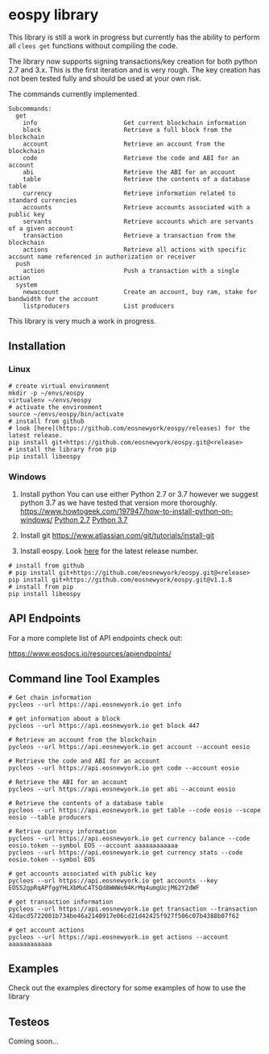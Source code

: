 # eospy library

This library is still a work in progress but currently has the ability to perform all `cleos get` functions without compiling the code.

The library now supports signing transactions/key creation for both python 2.7 and 3.x. This is the first iteration and is very rough. The key creation has not been tested fully and should be used at your own risk.

The commands currently implemented.

```
Subcommands:
  get
    info                        Get current blockchain information
    block                       Retrieve a full block from the blockchain
    account                     Retrieve an account from the blockchain
    code                        Retrieve the code and ABI for an account
    abi                         Retrieve the ABI for an account
    table                       Retrieve the contents of a database table
    currency                    Retrieve information related to standard currencies
    accounts                    Retrieve accounts associated with a public key
    servants                    Retrieve accounts which are servants of a given account
    transaction                 Retrieve a transaction from the blockchain
    actions                     Retrieve all actions with specific account name referenced in authorization or receiver
  push
    action                      Push a transaction with a single action
  system
    newaccount                  Create an account, buy ram, stake for bandwidth for the account
    listproducers               List producers
```

This library is very much a work in progress.

## Installation

### Linux

```
# create virtual environment
mkdir -p ~/envs/eospy
virtualenv ~/envs/eospy
# activate the environment
source ~/envs/eospy/bin/activate
# install from github
# look [here](https://github.com/eosnewyork/eospy/releases) for the latest release.
pip install git+https://github.com/eosnewyork/eospy.git@<release>
# install the library from pip
pip install libeospy
```

### Windows

1. Install python
   You can use either Python 2.7 or 3.7 however we suggest python 3.7 as we have tested that version more thoroughly.
   https://www.howtogeek.com/197947/how-to-install-python-on-windows/
   [Python 2.7](https://www.python.org/downloads/release/python-2715/)
   [Python 3.7](https://www.python.org/downloads/release/python-370/)

2. Install git
   https://www.atlassian.com/git/tutorials/install-git

3. Install eospy. Look [here](https://github.com/eosnewyork/eospy/releases) for the latest release number.

```
# install from github
# pip install git+https://github.com/eosnewyork/eospy.git@<release>
pip install git+https://github.com/eosnewyork/eospy.git@v1.1.8
# install from pip
pip install libeospy
```

## API Endpoints

For a more complete list of API endpoints check out:

https://www.eosdocs.io/resources/apiendpoints/

## Command line Tool Examples

```
# Get chain information
pycleos --url https://api.eosnewyork.io get info

# get information about a block
pycleos --url https://api.eosnewyork.io get block 447

# Retrieve an account from the blockchain
pycleos --url https://api.eosnewyork.io get account --account eosio

# Retrieve the code and ABI for an account
pycleos --url https://api.eosnewyork.io get code --account eosio

# Retrieve the ABI for an account
pycleos --url https://api.eosnewyork.io get abi --account eosio

# Retrieve the contents of a database table
pycleos --url https://api.eosnewyork.io get table --code eosio --scope eosio --table producers

# Retrive currency information
pycleos --url https://api.eosnewyork.io get currency balance --code eosio.token --symbol EOS --account aaaaaaaaaaaa
pycleos --url https://api.eosnewyork.io get currency stats --code eosio.token --symbol EOS

# get accounts associated with public key
pycleos --url https://api.eosnewyork.io get accounts --key EOS52gpRqAPfggYHLXbMuC4TSQd8WWWo94KrMq4umgUcjM62Y2dWF

# get transaction information
pycleos --url https://api.eosnewyork.io get transaction --transaction 42dacd5722001b734be46a2140917e06cd21d42425f927f506c07b4388b07f62

# get account actions
pycleos --url https://api.eosnewyork.io get actions --account aaaaaaaaaaaa

```

## Examples

Check out the examples directory for some examples of how to use the library

## Testeos

Coming soon...
